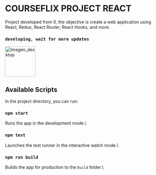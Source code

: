 # COURSEFLIX PROJECT REACT

Project developed from 0, the objective is create a web application using React, Redux, React Router, React Hooks, and more.

### `developing, wait for more updates`

<img align="center" alt="Imagen_desktop" height="100" width="100" src="https://raw.githubusercontent.com/EmanuelRLima/curseflix/master/src/assets/img/Logo.png">

## Available Scripts

In the project directory, you can run:

### `npm start`

Runs the app in the development mode.\

### `npm test`

Launches the test runner in the interactive watch mode.\

### `npm run build`

Builds the app for production to the `build` folder.\

